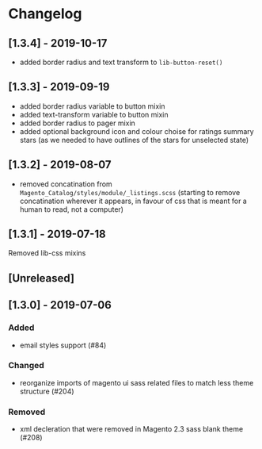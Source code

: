 # Changelog

## [1.3.4] - 2019-10-17
- added border radius and text transform to `lib-button-reset()`

## [1.3.3] - 2019-09-19
- added border radius variable to button mixin
- added text-transform variable to button mixin
- added border radius to pager mixin
- added optional background icon and colour choise for ratings summary stars (as we needed to have outlines of the stars for unselected state)


## [1.3.2] - 2019-08-07
- removed concatination from `Magento_Catalog/styles/module/_listings.scss` (starting to remove concatination wherever it appears, in favour of css that is meant for a human to read, not a computer)


## [1.3.1] - 2019-07-18
Removed lib-css mixins

## [Unreleased]

## [1.3.0] - 2019-07-06
### Added
- email styles support (#84)

### Changed
- reorganize imports of magento ui sass related files to match less theme structure (#204)

### Removed
- xml decleration that were removed in Magento 2.3 sass blank theme (#208)

